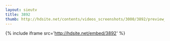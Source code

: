 ```yaml
---
layout: sieutv
title: 3892
thumb: http://hdsite.net/contents/videos_screenshots/3000/3892/preview_360p.mp4.jpg
---
```

{% include iframe src='http://hdsite.net/embed/3892' %}
 
